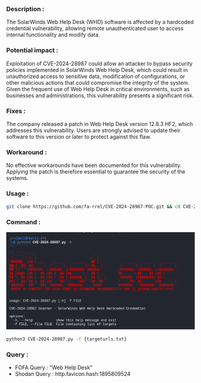 ### Description :
The SolarWinds Web Help Desk (WHD) software is affected by a hardcoded credential vulnerability, allowing remote unauthenticated user to access internal functionality and modify data.

### Potential impact :
Exploitation of CVE-2024-28987 could allow an attacker to bypass security policies implemented in SolarWinds Web Help Desk, which could result in unauthorized access to sensitive data, modification of configurations, or other malicious actions that could compromise the integrity of the system. Given the frequent use of Web Help Desk in critical environments, such as businesses and administrations, this vulnerability presents a significant risk.

### Fixes :
The company released a patch in Web Help Desk version 12.8.3 HF2, which addresses this vulnerability. Users are strongly advised to update their software to this version or later to protect against this flaw.

### Workaround :
No effective workarounds have been documented for this vulnerability. Applying the patch is therefore essential to guarantee the security of the systems.

### Usage :
```bash
git clone https://github.com/fa-rrel/CVE-2024-28987-POC.git && cd CVE-2024-28987-POC
```
### Command :
![banner](banner.png)
```bash
python3 CVE-2024-28987.py -f {targeturls.txt}
```
### Query :
- FOFA Query : "Web Help Desk"
- Shodan Query : http.favicon.hash:1895809524
